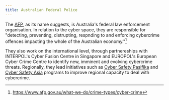 ```yaml
---
title: Australian Federal Police
---
```

The [AFP](https://www.afp.gov.au/), as its name suggests, is Australia's federal law enforcement organisation. In relation to the cyber space, they are responsible for "detecting, preventing, distrupting, respnding to and enforcing cybercrime offences impacting the whole of the Australian economy."[^1]

They also work on the international level, through partnereships with INTERPOL's Cyber Fusion Centre in Singapore and EUROPOL's European Cyber Crime Centre to identify new, imminent and evolving cybercrime threats. Regionally, they lead initiatives such as [Cyber Safety Pasifika](https://www.cybersafetypasifika.org/) and [Cyber Safety Asia](https://cybilportal.org/projects/cybercrime-investigative-capability-in-the-asean-region/) programs to improve regional capacity to deal with cybercrime.

[^1]: https://www.afp.gov.au/what-we-do/crime-types/cyber-crime